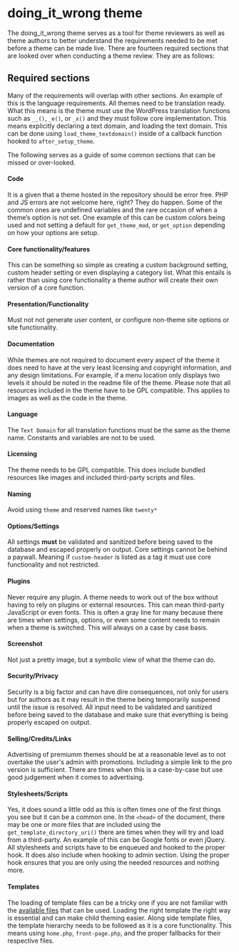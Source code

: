 doing_it_wrong theme
============

The doing_it_wrong theme serves as a tool for theme reviewers as well as theme authors to better understand the requirements needed to be met before a theme can be made live. There are fourteen required sections that are looked over when conducting a theme review. They are as follows:

## Required sections
Many of the requirements will overlap with other sections. An example of this is the language requirements. All themes need to be translation ready. What this means is the theme must use the WordPress translation functions such as `__()`, `_e()`, or `_x()` and they must follow core implementation. This means explicitly declaring a text domain, and loading the text domain. This can be done using `load_theme_textdomain()` inside of a callback function hooked to `after_setup_theme`.

The following serves as a guide of some common sections that can be missed or over-looked.

#### Code
It is a given that a theme hosted in the repository should be error free. PHP and JS errors are not welcome here, right? They do happen. Some of the common ones are undefined variables and the rare occasion of when a theme’s option is not set. One example of this can be custom colors being used and not setting a default for `get_theme_mod`, or `get_option` depending on how your options are setup.

#### Core functionality/features
This can be something so simple as creating a custom background setting, custom header setting or even displaying a category list. What this entails is rather than using core functionality a theme author will create their own version of a core function.

#### Presentation/Functionality
Must not not generate user content, or configure non-theme site options or site functionality.

#### Documentation
While themes are not required to document every aspect of the theme it does need to have at the very least licensing and copyright information, and any design limitations. For example, if a menu location only displays two levels it should be noted in the readme file of the theme. Please note that all resources included in the theme have to be GPL compatible. This applies to images as well as the code in the theme.

#### Language
The `Text Domain` for all translation functions must be the same as the theme name. Constants and variables are not to be used.

#### Licensing
The theme needs to be GPL compatible. This does include bundled resources like images and included third-party scripts and files.

#### Naming
Avoid using `theme` and reserved names like `twenty*`

#### Options/Settings
All settings **must** be validated and sanitized before being saved to the database and escaped properly on output. Core settings cannot be behind a paywall. Meaning if `custom-header` is listed as a tag it must use core functionality and not restricted.

#### Plugins
Never require any plugin. A theme needs to work out of the box without having to rely on plugins or external resources. This can mean third-party JavaScript or even fonts. This is often a gray line for many because there are times when settings, options, or even some content needs to remain when a theme is switched. This will always on a case by case basis.

#### Screenshot
Not just a pretty image, but a symbolic view of what the theme can do.

#### Security/Privacy
Security is a big factor and can have dire consequences, not only for users but for authors as it may result in the theme being temporarily suspened until the issue is resolved. All input need to be validated and sanitized before being saved to the database and make sure that everything is being properly escaped on output.

#### Selling/Credits/Links
Advertising of premiumm themes should be at a reasonable level as to not overtake the user's admin with promotions. Including a simple link to the pro version is sufficient. There are times when this is a case-by-case but use good judgement when it comes to advertising.

#### Stylesheets/Scripts
Yes, it does sound a little odd as this is often times one of the first things you see but it can be a common one. In the `<head>` of the document, there may be one or more files that are included using the `get_template_directory_uri()` there are times when they will try and load from a third-party. An example of this can be Google fonts or even jQuery. All stylesheets and scripts have to be enqueued and hooked to the proper hook. It does also include when hooking to admin section. Using the proper hook ensures that you are only using the needed resources and nothing more.

#### Templates
The loading of template files can be a tricky one if you are not familiar with the [available files](https://developer.wordpress.org/themes/basics/template-files/#using-template-files) that can be used. Loading the right template the right way is essential and can make child theming easier. Along side template files, the template hierarchy needs to be followed as it is a core functionality. This means using `home.php`, `front-page.php`, and the proper fallbacks for their respective files.